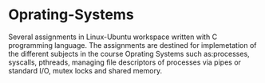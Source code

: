 # Oprating-Systems
Several assignments in Linux-Ubuntu workspace written with C programming language.
The assignments are destined for implemetation of the different subjects in the course Oprating Systems such as:processes, syscalls, pthreads, managing file descriptors of processes via pipes or standard I/O, mutex locks and shared memory.
